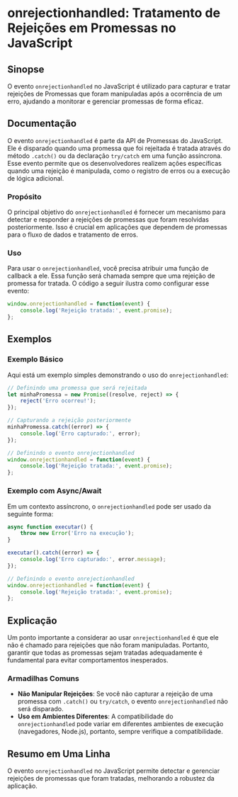 <!--
Meta Description: # onrejectionhandled: Tratamento de Rejeições em Promessas no JavaScript ## Sinopse O evento `onrejectionhandled` no JavaScript é utilizado para captu...
Meta Keywords: onrejectionhandled, que, promessas, evento, uma
-->

# onrejectionhandled: Tratamento de Rejeições em Promessas no JavaScript

## Sinopse
O evento `onrejectionhandled` no JavaScript é utilizado para capturar e tratar rejeições de Promessas que foram manipuladas após a ocorrência de um erro, ajudando a monitorar e gerenciar promessas de forma eficaz.

## Documentação
O evento `onrejectionhandled` é parte da API de Promessas do JavaScript. Ele é disparado quando uma promessa que foi rejeitada é tratada através do método `.catch()` ou da declaração `try/catch` em uma função assíncrona. Esse evento permite que os desenvolvedores realizem ações específicas quando uma rejeição é manipulada, como o registro de erros ou a execução de lógica adicional.

### Propósito
O principal objetivo do `onrejectionhandled` é fornecer um mecanismo para detectar e responder a rejeições de promessas que foram resolvidas posteriormente. Isso é crucial em aplicações que dependem de promessas para o fluxo de dados e tratamento de erros.

### Uso
Para usar o `onrejectionhandled`, você precisa atribuir uma função de callback a ele. Essa função será chamada sempre que uma rejeição de promessa for tratada. O código a seguir ilustra como configurar esse evento:

```javascript
window.onrejectionhandled = function(event) {
    console.log('Rejeição tratada:', event.promise);
};
```

## Exemplos

### Exemplo Básico
Aqui está um exemplo simples demonstrando o uso do `onrejectionhandled`:

```javascript
// Definindo uma promessa que será rejeitada
let minhaPromessa = new Promise((resolve, reject) => {
    reject('Erro ocorreu!');
});

// Capturando a rejeição posteriormente
minhaPromessa.catch((error) => {
    console.log('Erro capturado:', error);
});

// Definindo o evento onrejectionhandled
window.onrejectionhandled = function(event) {
    console.log('Rejeição tratada:', event.promise);
};
```

### Exemplo com Async/Await
Em um contexto assíncrono, o `onrejectionhandled` pode ser usado da seguinte forma:

```javascript
async function executar() {
    throw new Error('Erro na execução');
}

executar().catch((error) => {
    console.log('Erro capturado:', error.message);
});

// Definindo o evento onrejectionhandled
window.onrejectionhandled = function(event) {
    console.log('Rejeição tratada:', event.promise);
};
```

## Explicação
Um ponto importante a considerar ao usar `onrejectionhandled` é que ele não é chamado para rejeições que não foram manipuladas. Portanto, garantir que todas as promessas sejam tratadas adequadamente é fundamental para evitar comportamentos inesperados.

### Armadilhas Comuns
- **Não Manipular Rejeições**: Se você não capturar a rejeição de uma promessa com `.catch()` ou `try/catch`, o evento `onrejectionhandled` não será disparado.
- **Uso em Ambientes Diferentes**: A compatibilidade do `onrejectionhandled` pode variar em diferentes ambientes de execução (navegadores, Node.js), portanto, sempre verifique a compatibilidade.

## Resumo em Uma Linha
O evento `onrejectionhandled` no JavaScript permite detectar e gerenciar rejeições de promessas que foram tratadas, melhorando a robustez da aplicação.